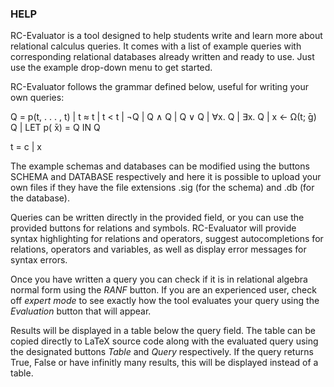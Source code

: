 ### HELP
RC-Evaluator is a tool designed to help students write and learn more about relational calculus queries. It comes with a list of example queries with corresponding relational databases already written and ready to use. Just use the example drop-down menu to get started. 

RC-Evaluator follows the grammar defined below, useful for writing your own queries: 

Q = p(t, . . . , t)
| t ≈ t | t < t
| ¬Q | Q ∧ Q | Q ∨ Q
| ∀x. Q | ∃x. Q
| x ← Ω(t;  ̄g) Q
| LET p( ̄x) = Q IN Q

t = c | x


The example schemas and databases can be modified using the buttons SCHEMA and DATABASE respectively and here it is possible to upload your own files if they have the file extensions .sig (for the schema) and .db (for the database). 

Queries can be written directly in the provided field, or you can use the provided buttons for relations and symbols. RC-Evaluator will provide syntax highlighting for relations and operators, suggest autocompletions for relations, operators and variables, as well as display error messages for syntax errors. 

Once you have written a query you can check if it is in relational algebra normal form using the *RANF* button. If you are an experienced user, check off *expert mode* to see exactly how the tool evaluates your query using the *Evaluation* button that will appear.  

Results will be displayed in a table below the query field. The table can be copied directly to LaTeX source code along with the evaluated query using the designated buttons *Table* and *Query* respectively. If the query returns True, False or have infinitly many results, this will be displayed instead of a table.  